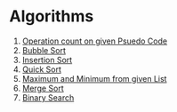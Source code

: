 # Algorithms
1. [Operation count on given Psuedo Code](OperationCount.cpp)
2. [Bubble Sort](BubbleSort.cpp)
3. [Insertion Sort](InsertionSort.cpp)
4. [Quick Sort]()
5. [Maximum and Minimum from given List](MaxMin.cpp)
6. [Merge Sort]()
7. [Binary Search](BinarySearch.cpp)
